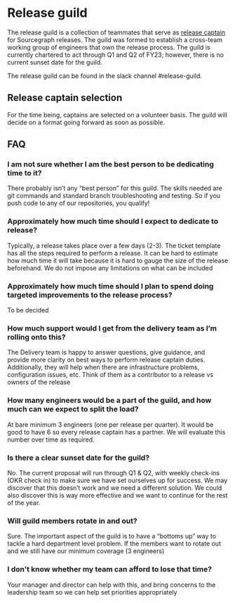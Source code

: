 # Release guild

The release guild is a collection of teammates that serve as [release captain](index.md#release-captain) for Sourcegraph releases. The guild
was formed to establish a cross-team working group of engineers that own the release process. The guild is currently
chartered to act through Q1 and Q2 of FY23; however, there is no current sunset date for the guild.

The release guild can be found in the slack channel #release-guild.

## Release captain selection

For the time being, captains are selected on a volunteer basis. The guild will decide on a format going forward as soon as possible.

## FAQ

### I am not sure whether I am the best person to be dedicating time to it?

There probably isn’t any “best person” for this guild. The skills needed are git commands and standard branch troubleshooting and testing. So if you push code to any of our repositories, you qualify!

### Approximately how much time should I expect to dedicate to release?

Typically, a release takes place over a few days (2-3). The ticket template has all the steps required to perform a release. It can be hard to estimate how much time it will take because it is hard to gauge the size of the release beforehand. We do not impose any limitations on what can be included

### Approximately how much time should I plan to spend doing targeted improvements to the release process?

To be decided

### How much support would I get from the delivery team as I’m rolling onto this?

The Delivery team is happy to answer questions, give guidance, and provide more clarity on best ways to perform release captain duties. Additionally, they will help when there are infrastructure problems, configuration issues, etc. Think of them as a contributor to a release vs owners of the release

### How many engineers would be a part of the guild, and how much can we expect to split the load?

At bare minimum 3 engineers (one per release per quarter). It would be good to have 6 so every release captain has a partner. We will evaluate this number over time as required.

### Is there a clear sunset date for the guild?

No. The current proposal will run through Q1 & Q2, with weekly check-ins (OKR check in) to make sure we have set ourselves up for success. We may discover that this doesn’t work and we need a different solution. We could also discover this is way more effective and we want to continue for the rest of the year.

### Will guild members rotate in and out?

Sure. The important aspect of the guild is to have a “bottoms up” way to tackle a hard department level problem. If the members want to rotate out and we still have our minimum coverage (3 engineers)

### I don't know whether my team can afford to lose that time?

Your manager and director can help with this, and bring concerns to the leadership team so we can help set priorities appropriately
